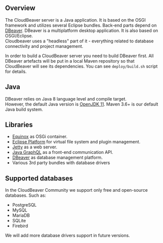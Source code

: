 ## Overview

The CloudBeaver server is a Java application. It is based on the OSGI framework and utilizes several Eclipse bundles.
Back-end parts depend on [DBeaver](https://github.com/dbeaver/dbeaver). 
DBeaver is a multiplatform desktop application. It is also based on OSGI/Eclipse.  
Cloudbeaver uses a "headless" part of it - everything related to database connectivity and project management.

In order to build a CloudBeaver server you need to build DBeaver first. All DBeaver artefacts will be put in a local Maven repository so that CloudBeaver will see its dependencies. You can see `deploy/build.sh` script for details.

## Java

DBeaver relies on Java 8 language level and compile target.  
However, the default Java version is [OpenJDK 11](https://adoptopenjdk.net/?variant=openjdk11&jvmVariant=hotspot).
Maven 3.6+ is our default Java build system.  

## Libraries

- [Equinox](https://www.eclipse.org/equinox/) as OSGi container.
- [Eclipse Platform](https://www.eclipse.org/eclipse/) for virtual file system and plugin management.
- [Jetty](https://www.eclipse.org/jetty/) as a web server.
- [Java GraphQL](https://github.com/graphql-java/graphql-java) as a front-end communication API. 
- [DBeaver](https://github.com/dbeaver/dbeaver) as database management platform.
- Various 3rd party bundles with database drivers

## Supported databases

In the CloudBeaver Community we support only free and open-source databases. Such as:
- PostgreSQL
- MySQL
- MariaDB
- SQLite
- Firebird

We will add more database drivers support in future versions.
